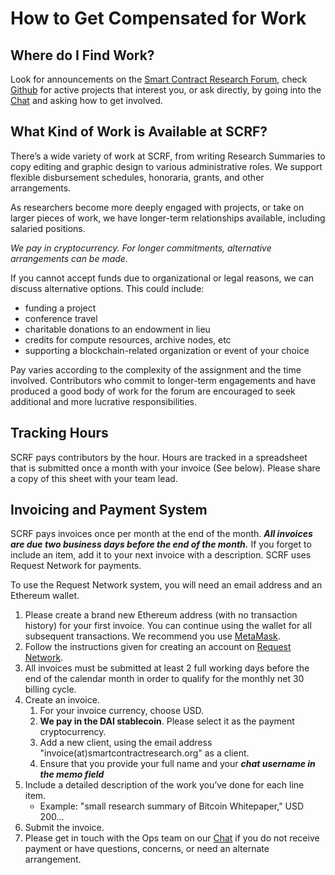# How to Get Compensated for Work

## Where do I Find Work?

Look for announcements on the [Smart Contract Research Forum](https://www.smartcontractresearch.org/), check [Github](https://github.com/orgs/smartcontractresearchforum/projects/5) for active projects that interest you, or ask directly, by going into the [Chat](https://discord.gg/nJDwxv72) and asking how to get involved.

## What Kind of Work is Available at SCRF?

There’s a wide variety of work at SCRF, from writing Research Summaries to copy editing and graphic design to various administrative roles. We support flexible disbursement schedules, honoraria, grants, and other arrangements.

As researchers become more deeply engaged with projects, or take on larger pieces of work, we have longer-term relationships available, including salaried positions.

_We pay in cryptocurrency. For longer commitments, alternative arrangements can be made._

If you cannot accept funds due to organizational or legal reasons, we can discuss alternative options. This could include:

* funding a project
* conference travel
* charitable donations to an endowment in lieu
* credits for compute resources, archive nodes, etc
* supporting a blockchain-related organization or event of your choice

Pay varies according to the complexity of the assignment and the time involved. Contributors who commit to longer-term engagements and have produced a good body of work for the forum are encouraged to seek additional and more lucrative responsibilities.

## Tracking Hours

SCRF pays contributors by the hour. Hours are tracked in a spreadsheet that is submitted once a month with your invoice (See below). Please share a copy of this sheet with your team lead.

## Invoicing and Payment System

SCRF pays invoices once per month at the end of the month. **_All invoices are due two business days before the end of the month._** If you forget to include an item, add it to your next invoice with a description. SCRF uses Request Network for payments.

To use the Request Network system, you will need an email address and an Ethereum wallet.

1. Please create a brand new Ethereum address (with no transaction history) for your first invoice. You can continue using the wallet for all subsequent transactions. We recommend you use [MetaMask](https://metamask.io/).
2. Follow the instructions given for creating an account on [Request Network](https://request.network/en/).
3. All invoices must be submitted at least 2 full working days before the end of the calendar month in order to qualify for the monthly net 30 billing cycle.
4. Create an invoice.
    1. For your invoice currency, choose USD.
    2. **We pay in the DAI stablecoin**. Please select it as the payment cryptocurrency.
    3. Add a new client, using the email address "invoice(at)smartcontractresearch.org" as a client.
    4. Ensure that you provide your full name and your **_chat username in the memo field_**
5. Include a detailed description of the work you’ve done for each line item.
    * Example: "small research summary of Bitcoin Whitepaper," USD 200...
6. Submit the invoice.
7. Please get in touch with the Ops team on our [Chat](https://discord.gg/nJDwxv72) if you do not receive payment or have questions, concerns, or need an alternate arrangement.
